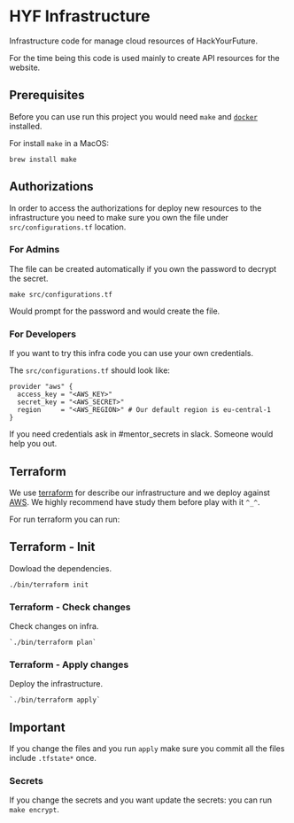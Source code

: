 # HYF Infrastructure
Infrastructure code for manage cloud resources of HackYourFuture.

For the time being this code is used mainly to create API resources for the website.

## Prerequisites
Before you can use run this project you would need `make` and [`docker`](https://www.docker.com/community-edition) installed.

For install `make` in a MacOS:
```
brew install make
```

## Authorizations
In order to access the authorizations for deploy new resources to the infrastructure you need to make sure you own the file under `src/configurations.tf` location.

### For Admins
The file can be created automatically if you own the password to decrypt the secret.
```
make src/configurations.tf
```
Would prompt for the password and would create the file.

### For Developers
If you want to try this infra code you can use your own credentials.


The `src/configurations.tf` should look like:
```
provider "aws" {
  access_key = "<AWS_KEY>"
  secret_key = "<AWS_SECRET>"
  region     = "<AWS_REGION>" # Our default region is eu-central-1
}
```

If you need credentials ask in #mentor_secrets in slack. Someone would help you out.

## Terraform
We use [terraform](https://www.terraform.io) for describe our infrastructure and we deploy against [AWS](http://aws.amazon.com/).
We highly recommend have study them before play with it `^_^`.

For run terraform you can run:

## Terraform - Init
Dowload the dependencies.
```
./bin/terraform init
```

### Terraform - Check changes
Check changes on infra.
```
`./bin/terraform plan`
```

### Terraform - Apply changes
Deploy the infrastructure.
```
`./bin/terraform apply`
```

## Important
If you change the files and you run `apply` make sure you commit all the files include `.tfstate*` once.

### Secrets
If you change the secrets and you want update the secrets: you can run `make encrypt`.

